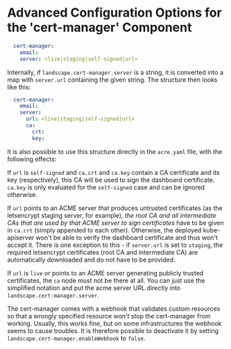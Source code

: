 # Advanced Configuration Options for the 'cert-manager' Component

```yaml
  cert-manager:
    email:                                   
    server: <live|staging|self-signed|url>
```

Internally, if `landscape.cert-manager.server` is a string, it is converted into a map with `server.url` containing the given string. The structure then looks like this:

```yaml
  cert-manager:
    email:                                   
    server: 
      url: <live|staging|self-signed|url>
      ca:
        crt:
        key:
```

It is also possible to use this structure directly in the `acre.yaml` file, with the following effects:

If `url` is `self-signed` and `ca.crt` and `ca.key` contain a CA certificate and its key (respectively), this CA will be used to sign the dashboard certificate.
`ca.key` is only evaluated for the `self-signed` case and can be ignored otherwise.

If `url` points to an ACME server that produces untrusted certificates (as the letsencrypt staging server, for example), *the root CA and all intermediate CAs that are used by that ACME server to sign certificates* have to be given in `ca.crt` (simply appended to each other). Otherwise, the deployed kube-apiserver won't be able to verify the dashboard certificate and thus won't accept it. There is one exception to this - if `server.url` is set to `staging`, the required letsencrypt certificates (root CA and intermediate CA) are automatically downloaded and do not have to be provided.

If `url` is `live` or points to an ACME server generating publicly trusted certificates, the `ca` node must not be there at all. You can just use the simplified notation and put the acme server URL directly into `landscape.cert-manager.server`.

The cert-manager comes with a webhook that validates custom resources so that a wrongly specified resource won't stop the cert-manager from working. Usually, this works fine, but on some infrastructures the webhook seems to cause troubles. It is therefore possible to deactivate it by setting `landscape.cert-manager.enableWebhook` to `false`.